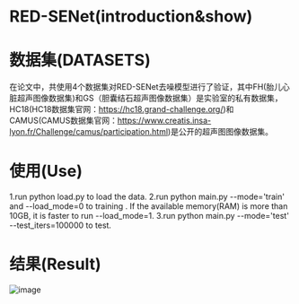 # RED-SENet(introduction&show)

# 数据集(DATASETS)
在论文中，共使用4个数据集对RED-SENet去噪模型进行了验证，其中FH(胎儿心脏超声图像数据集)和GS（胆囊结石超声图像数据集）是实验室的私有数据集，HC18(HC18数据集官网：https://hc18.grand-challenge.org/)和CAMUS(CAMUS数据集官网：https://www.creatis.insa-lyon.fr/Challenge/camus/participation.html)是公开的超声图图像数据集。

# 使用(Use)
1.run python load.py to load the data.
2.run python main.py --mode='train' and --load_mode=0 to training . If the available memory(RAM) is more than 10GB, it is faster to run --load_mode=1.
3.run python main.py --mode='test' --test_iters=100000 to test.
# 结果(Result)
![image](https://user-images.githubusercontent.com/52170165/115249068-d786db00-a15a-11eb-9e78-ae10659c396d.png)

